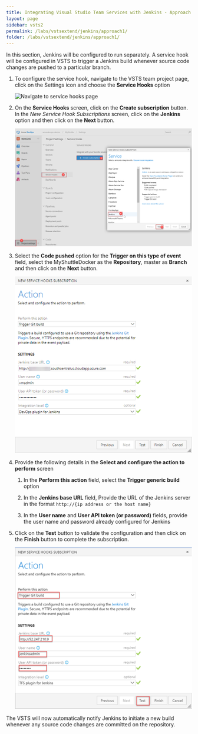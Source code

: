 ```yaml
---
title: Integrating Visual Studio Team Services with Jenkins - Approach 1
layout: page
sidebar: vsts2
permalink: /labs/vstsextend/jenkins/approach1/
folder: /labs/vstsextend/jenkins/approach1/
---
```


In this section, Jenkins will be configured to run separately. A service hook will be configured in VSTS to trigger a Jenkins build whenever source code changes are pushed to a particular branch.

1. To configure the service hook, navigate to the VSTS team project page, click on the Settings icon and choose the **Service Hooks** option

    ![Navigate to service hooks page](images/servicehooks.png)

1. On the **Service Hooks** screen, click on the **Create subscription** button. In the *New Service Hook Subscriptions* screen, click on the **Jenkins** option and then click on the **Next** button.

   ![Create subscription](images/vsts-createjenkinsservice.png)

1. Select the **Code pushed** option for the **Trigger on this type of event** field, select the MyShuttleDocker as the **Repository**, master as **Branch** and then click on the **Next** button.

   ![VSTS - Trigger Code Pushed](images/vsts-jenkinssubscription1.png)

1. Provide the following details in the **Select and configure the action to perform** screen
   1. In the **Perform this action** field, select the **Trigger generic build** option

   1. In the **Jenkins base URL** field, Provide the URL of the Jenkins server in the  format `http://{ip address or the host name}`

   1. In the **User name** and **User API token (or password)** fields, provide the user name and password already configured for Jenkins

1. Click on the **Test** button to validate the configuration and then click on the **Finish** button to complete the subscription.

   ![VSTS - Jenkins Info](images/vsts-jenkinssubscription2.png)

The VSTS will now automatically notify Jenkins to initiate a new build whenever any source code changes are committed on the repository.

